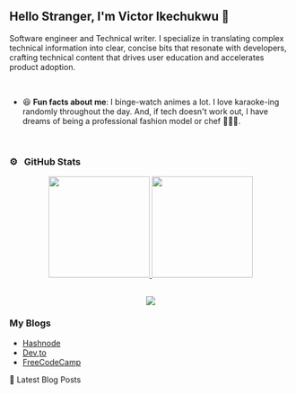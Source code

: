 ## Hello Stranger, I'm Victor Ikechukwu 👋

Software engineer and Technical writer. I specialize in translating complex technical information into clear, concise bits that resonate with developers, crafting technical content that drives user education and accelerates product adoption.

<br/>

- 😆 **Fun facts about me**: I binge-watch animes a lot. I love karaoke-ing randomly throughout the day. And, if tech doesn't work out, I have dreams of being a professional fashion model or chef 👨🏽‍🍳.

<br/>

### ⚙️ &nbsp; GitHub Stats

<p align="center">
<a href="https://github.com/victor-cody">
<img height="180em" src="https://github-readme-stats-eight-theta.vercel.app/api?username=victor-cody&show_icons=true&theme=algolia&include_all_commits=true&count_private=true"/>
<img height="180em" src="https://github-readme-stats-eight-theta.vercel.app/api/top-langs/?username=victor-cody&layout=compact&langs_count=8&theme=algolia"/>
</a>
</p>

<h2 align="center">
<img src="https://komarev.com/ghpvc/?username=victor-cody&color=blueviolet&style=flat">
</h2>

### My Blogs
- [Hashnode](https://vickyikechukwu.hashnode.dev/)
- [Dev,to](https://dev.to/mr_victor)
- [FreeCodeCamp](https://www.freecodecamp.org/news/author/victor-ikechukwu/)

📘 Latest Blog Posts

<!-- HASHNODE_BLOG:START -->
<!-- HASHNODE_BLOG:END -->

